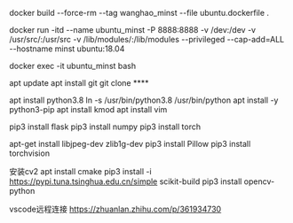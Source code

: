 docker build --force-rm --tag wanghao_minst --file ubuntu.dockerfile .

docker run -itd --name ubuntu_minst -P 8888:8888 -v /dev:/dev -v /usr/src/:/usr/src -v /lib/modules/:/lib/modules --privileged --cap-add=ALL --hostname minst ubuntu:18.04

docker exec -it ubuntu_minst bash

apt update
apt install git
git clone ****

apt install python3.8
ln -s /usr/bin/python3.8 /usr/bin/python
apt install -y python3-pip
apt install kmod
apt install vim

pip3 install flask
pip3 install numpy
pip3 install torch

apt-get install libjpeg-dev zlib1g-dev
pip3 install Pillow
pip3 install torchvision

安装cv2
apt install cmake
pip3 install -i https://pypi.tuna.tsinghua.edu.cn/simple scikit-build
pip3 install opencv-python

vscode远程连接  https://zhuanlan.zhihu.com/p/361934730